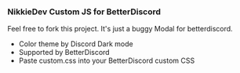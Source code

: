 ### NikkieDev Custom JS for BetterDiscord
Feel free to fork this project. It's just a buggy Modal for betterdiscord.
* Color theme by Discord Dark mode
* Supported by BetterDiscord
* Paste custom.css into your BetterDiscord custom CSS